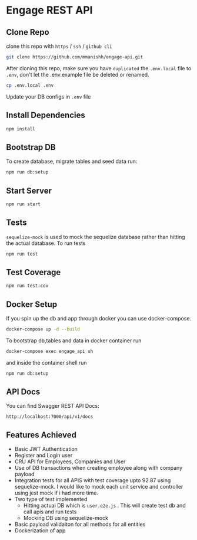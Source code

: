 # Engage REST API

## Clone Repo

clone this repo with `https` / `ssh` / `github cli`

```sh
git clone https://github.com/mmanishh/engage-api.git
```

After cloning this repo, make sure you have `duplicated` the `.env.local` file to `.env`, don't let the .env.example file be deleted or renamed.

```sh
cp .env.local .env
```

Update your DB configs in  ``.env`` file

## Install Dependencies

```sh
npm install
```

## Bootstrap DB

To create database, migrate tables and seed data run: 
```sh
npm run db:setup
```

## Start Server

```sh
npm run start
```

## Tests

``sequelize-mock`` is used to mock the sequelize database rather than hitting the actual database. To run tests

```sh
npm run test
```
## Test Coverage 

```sh
npm run test:cov
```

## Docker Setup

If you spin up the db and app through docker you can use docker-compose.

```sh
docker-compose up -d --build
```

To bootstrap db,tables and data in docker container run 

```sh
docker-compose exec engage_api sh
```

and inside the container shell run

```sh
npm run db:setup
```

## API Docs

You can find Swagger REST API Docs:

```
http://localhost:7000/api/v1/docs
```

## Features Achieved

- Basic JWT Authentication
- Register and Login user
- CRU API for Employees, Companies and User
- Use of DB transactions when creating employee along with company payload
- Integration tests for all APIS with test coverage upto 92.87 using sequelize-mock. I would like to mock each unit service and controller using jest mock if i had more time.
- Two type of test implemented
    - Hitting actual DB which is ``user.e2e.js`` . This will create test db and call apis and run tests
    - Mocking DB using sequelize-mock 
- Basic payload validaiton for all methods for all entities
- Dockerization of app
